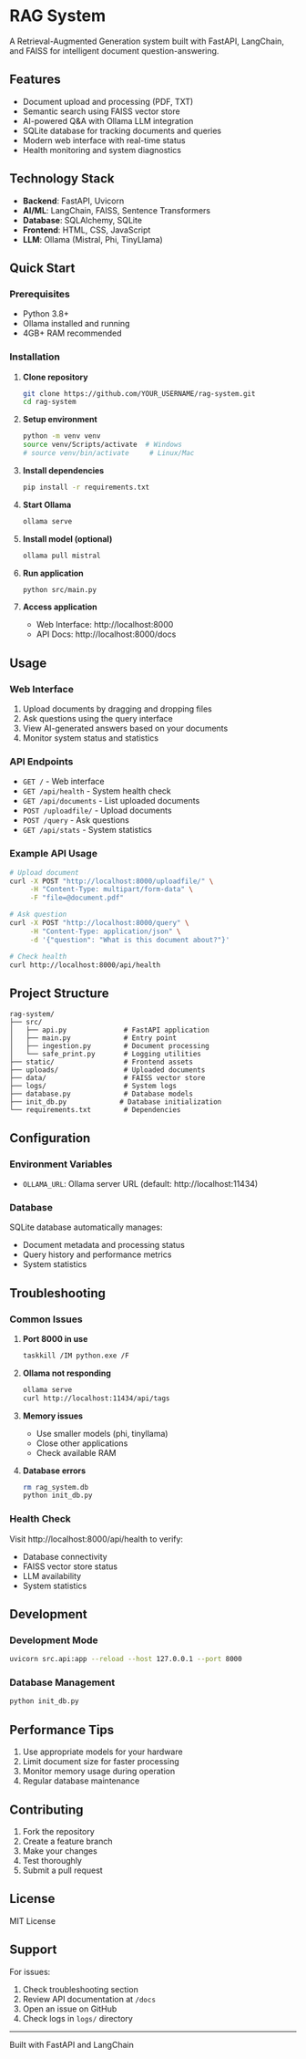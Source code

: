 # RAG System

A Retrieval-Augmented Generation system built with FastAPI, LangChain, and FAISS for intelligent document question-answering.

## Features

- Document upload and processing (PDF, TXT)
- Semantic search using FAISS vector store
- AI-powered Q&A with Ollama LLM integration
- SQLite database for tracking documents and queries
- Modern web interface with real-time status
- Health monitoring and system diagnostics

## Technology Stack

- **Backend**: FastAPI, Uvicorn
- **AI/ML**: LangChain, FAISS, Sentence Transformers
- **Database**: SQLAlchemy, SQLite
- **Frontend**: HTML, CSS, JavaScript
- **LLM**: Ollama (Mistral, Phi, TinyLlama)

## Quick Start

### Prerequisites

- Python 3.8+
- Ollama installed and running
- 4GB+ RAM recommended

### Installation

1. **Clone repository**
   ```bash
   git clone https://github.com/YOUR_USERNAME/rag-system.git
   cd rag-system
   ```

2. **Setup environment**
   ```bash
   python -m venv venv
   source venv/Scripts/activate  # Windows
   # source venv/bin/activate     # Linux/Mac
   ```

3. **Install dependencies**
   ```bash
   pip install -r requirements.txt
   ```

4. **Start Ollama**
   ```bash
   ollama serve
   ```

5. **Install model (optional)**
   ```bash
   ollama pull mistral
   ```

6. **Run application**
   ```bash
   python src/main.py
   ```

7. **Access application**
   - Web Interface: http://localhost:8000
   - API Docs: http://localhost:8000/docs

## Usage

### Web Interface

1. Upload documents by dragging and dropping files
2. Ask questions using the query interface
3. View AI-generated answers based on your documents
4. Monitor system status and statistics

### API Endpoints

- `GET /` - Web interface
- `GET /api/health` - System health check
- `GET /api/documents` - List uploaded documents
- `POST /uploadfile/` - Upload documents
- `POST /query` - Ask questions
- `GET /api/stats` - System statistics

### Example API Usage

```bash
# Upload document
curl -X POST "http://localhost:8000/uploadfile/" \
     -H "Content-Type: multipart/form-data" \
     -F "file=@document.pdf"

# Ask question
curl -X POST "http://localhost:8000/query" \
     -H "Content-Type: application/json" \
     -d '{"question": "What is this document about?"}'

# Check health
curl http://localhost:8000/api/health
```

## Project Structure

```
rag-system/
├── src/
│   ├── api.py              # FastAPI application
│   ├── main.py             # Entry point
│   ├── ingestion.py        # Document processing
│   └── safe_print.py       # Logging utilities
├── static/                 # Frontend assets
├── uploads/                # Uploaded documents
├── data/                   # FAISS vector store
├── logs/                   # System logs
├── database.py             # Database models
├── init_db.py             # Database initialization
└── requirements.txt        # Dependencies
```

## Configuration

### Environment Variables

- `OLLAMA_URL`: Ollama server URL (default: http://localhost:11434)

### Database

SQLite database automatically manages:
- Document metadata and processing status
- Query history and performance metrics
- System statistics

## Troubleshooting

### Common Issues

1. **Port 8000 in use**
   ```bash
   taskkill /IM python.exe /F
   ```

2. **Ollama not responding**
   ```bash
   ollama serve
   curl http://localhost:11434/api/tags
   ```

3. **Memory issues**
   - Use smaller models (phi, tinyllama)
   - Close other applications
   - Check available RAM

4. **Database errors**
   ```bash
   rm rag_system.db
   python init_db.py
   ```

### Health Check

Visit http://localhost:8000/api/health to verify:
- Database connectivity
- FAISS vector store status
- LLM availability
- System statistics

## Development

### Development Mode

```bash
uvicorn src.api:app --reload --host 127.0.0.1 --port 8000
```

### Database Management

```bash
python init_db.py
```

## Performance Tips

1. Use appropriate models for your hardware
2. Limit document size for faster processing
3. Monitor memory usage during operation
4. Regular database maintenance

## Contributing

1. Fork the repository
2. Create a feature branch
3. Make your changes
4. Test thoroughly
5. Submit a pull request

## License

MIT License

## Support

For issues:
1. Check troubleshooting section
2. Review API documentation at `/docs`
3. Open an issue on GitHub
4. Check logs in `logs/` directory

---

Built with FastAPI and LangChain
